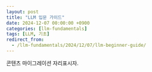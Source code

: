 ```yaml
---
layout: post
title: "LLM 입문 가이드"
date: 2024-12-07 00:00:00 +0900
categories: [llm-fundamentals]
tags: [LLM, 기초]
redirect_from:
  - /llm-fundamentals/2024/12/07/llm-beginner-guide/
---
```

콘텐츠 마이그레이션 자리표시자.
